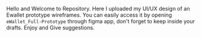Hello and Welcome to Repository.
Here I uploaded my UI/UX design of an Ewallet prototype wireframes.
You can easily access it by opening `eWallet_Full-Prototype` through figma app, don't forget to keep inside your drafts.
Enjoy and Give suggestions.